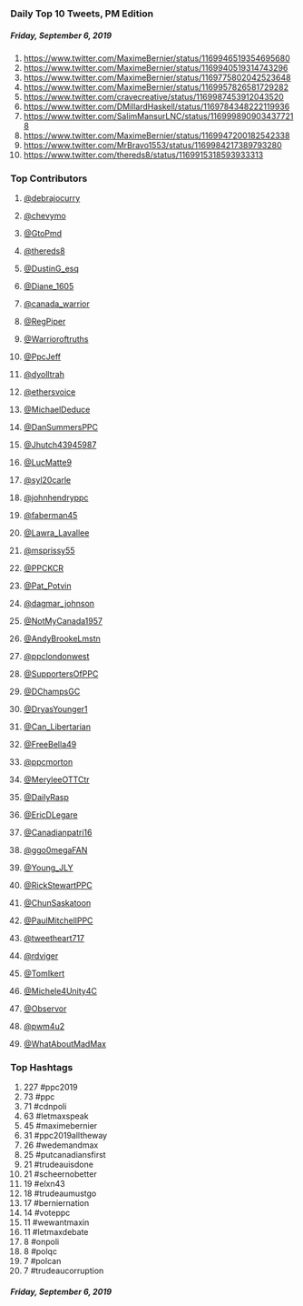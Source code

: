 ### Daily Top 10 Tweets, PM Edition
##### Friday, September 6, 2019
 1) https://www.twitter.com/MaximeBernier/status/1169946519354695680
 2) https://www.twitter.com/MaximeBernier/status/1169940519314743296
 3) https://www.twitter.com/MaximeBernier/status/1169775802042523648
 4) https://www.twitter.com/MaximeBernier/status/1169957826581729282
 5) https://www.twitter.com/cravecreative/status/1169987453912043520
 6) https://www.twitter.com/DMillardHaskell/status/1169784348222119936
 7) https://www.twitter.com/SalimMansurLNC/status/1169998909034377218
 8) https://www.twitter.com/MaximeBernier/status/1169947200182542338
 9) https://www.twitter.com/MrBravo1553/status/1169984217389793280
10) https://www.twitter.com/thereds8/status/1169915318593933313

### Top Contributors
  1) [@debrajocurry](https://www.twitter.com/debrajocurry)
  2) [@chevymo](https://www.twitter.com/chevymo)
  3) [@GtoPmd](https://www.twitter.com/GtoPmd)
  4) [@thereds8](https://www.twitter.com/thereds8)
  5) [@DustinG_esq](https://www.twitter.com/DustinG_esq)
  6) [@Diane_1605](https://www.twitter.com/Diane_1605)
  7) [@canada_warrior](https://www.twitter.com/canada_warrior)
  8) [@RegPiper](https://www.twitter.com/RegPiper)
  9) [@Warrioroftruths](https://www.twitter.com/Warrioroftruths)
 10) [@PpcJeff](https://www.twitter.com/PpcJeff)

 11) [@dyolltrah](https://www.twitter.com/dyolltrah)
 12) [@ethersvoice](https://www.twitter.com/ethersvoice)
 13) [@MichaelDeduce](https://www.twitter.com/MichaelDeduce)
 14) [@DanSummersPPC](https://www.twitter.com/DanSummersPPC)
 15) [@Jhutch43945987](https://www.twitter.com/Jhutch43945987)
 16) [@LucMatte9](https://www.twitter.com/LucMatte9)
 17) [@syl20carle](https://www.twitter.com/syl20carle)
 18) [@johnhendryppc](https://www.twitter.com/johnhendryppc)
 19) [@faberman45](https://www.twitter.com/faberman45)
 20) [@Lawra_Lavallee](https://www.twitter.com/Lawra_Lavallee)

 21) [@msprissy55](https://www.twitter.com/msprissy55)
 22) [@PPCKCR](https://www.twitter.com/PPCKCR)
 23) [@Pat_Potvin](https://www.twitter.com/Pat_Potvin)
 24) [@dagmar_johnson](https://www.twitter.com/dagmar_johnson)
 25) [@NotMyCanada1957](https://www.twitter.com/NotMyCanada1957)
 26) [@AndyBrookeLmstn](https://www.twitter.com/AndyBrookeLmstn)
 27) [@ppclondonwest](https://www.twitter.com/ppclondonwest)
 28) [@SupportersOfPPC](https://www.twitter.com/SupportersOfPPC)
 29) [@DChampsGC](https://www.twitter.com/DChampsGC)
 30) [@DryasYounger1](https://www.twitter.com/DryasYounger1)

 31) [@Can_Libertarian](https://www.twitter.com/Can_Libertarian)
 32) [@FreeBella49](https://www.twitter.com/FreeBella49)
 33) [@ppcmorton](https://www.twitter.com/ppcmorton)
 34) [@MeryleeOTTCtr](https://www.twitter.com/MeryleeOTTCtr)
 35) [@DailyRasp](https://www.twitter.com/DailyRasp)
 36) [@EricDLegare](https://www.twitter.com/EricDLegare)
 37) [@Canadianpatri16](https://www.twitter.com/Canadianpatri16)
 38) [@ggo0megaFAN](https://www.twitter.com/ggo0megaFAN)
 39) [@Young_JLY](https://www.twitter.com/Young_JLY)
 40) [@RickStewartPPC](https://www.twitter.com/RickStewartPPC)

 41) [@ChunSaskatoon](https://www.twitter.com/ChunSaskatoon)
 42) [@PaulMitchellPPC](https://www.twitter.com/PaulMitchellPPC)
 43) [@tweetheart717](https://www.twitter.com/tweetheart717)
 44) [@rdviger](https://www.twitter.com/rdviger)
 45) [@TomIkert](https://www.twitter.com/TomIkert)
 46) [@Michele4Unity4C](https://www.twitter.com/Michele4Unity4C)
 47) [@Observor](https://www.twitter.com/Observor)
 48) [@pwm4u2](https://www.twitter.com/pwm4u2)
 49) [@WhatAboutMadMax](https://www.twitter.com/WhatAboutMadMax)


### Top Hashtags

  1) 227 #ppc2019
  2)  73 #ppc
  3)  71 #cdnpoli
  4)  63 #letmaxspeak
  5)  45 #maximebernier
  6)  31 #ppc2019alltheway
  7)  26 #wedemandmax
  8)  25 #putcanadiansfirst
  9)  21 #trudeauisdone
 10)  21 #scheernobetter
 11)  19 #elxn43
 12)  18 #trudeaumustgo
 13)  17 #berniernation
 14)  14 #voteppc
 15)  11 #wewantmaxin
 16)  11 #letmaxdebate
 17)   8 #onpoli
 18)   8 #polqc
 19)   7 #polcan
 20)   7 #trudeaucorruption

##### Friday, September 6, 2019


